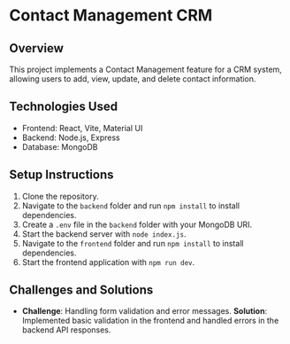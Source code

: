 # Contact Management CRM

## Overview
This project implements a Contact Management feature for a CRM system, allowing users to add, view, update, and delete contact information.

## Technologies Used
- Frontend: React, Vite, Material UI
- Backend: Node.js, Express
- Database: MongoDB

## Setup Instructions
1. Clone the repository.
2. Navigate to the `backend` folder and run `npm install` to install dependencies.
3. Create a `.env` file in the `backend` folder with your MongoDB URI.
4. Start the backend server with `node index.js`.
5. Navigate to the `frontend` folder and run `npm install` to install dependencies.
6. Start the frontend application with `npm run dev`.

## Challenges and Solutions
- **Challenge**: Handling form validation and error messages.
  **Solution**: Implemented basic validation in the frontend and handled errors in the backend API responses.